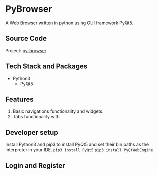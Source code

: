 # PyBrowser

A Web Browser written in python using GUI framework PyQt5.

## Source Code

Project: [py-browser](https://github.com/RoshanRajcmd/py-browser)

## Tech Stack and Packages

* Python3
  * PyQt5

## Features

1. Basic navigations functionality and widgets.
2. Tabs functionality with 

## Developer setup

Install Python3 and pip3 to install PyQt5 and set their bin paths as the interpreter in your IDE.
`pip3 install PyQt5`
`pip3 install PyQtWebEngine`

## Login and Register

